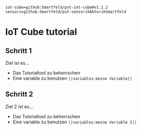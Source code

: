 ```package
iot-cube=github:Smartfeld/pxt-iot-cube#v1.1.2
sensors=github:Smartfeld/pxt-sensorikAktorikSmartfeld
```
# IoT Cube tutorial

## Schritt 1

Ziel ist es...

* Das Tutorialtool zu beherrschen
* Eine variable zu benutzen ``||variables:meine Variable||``

## Schritt 2

Ziel 2 ist es...

* Das Tutorialtool zu beherrschen
* Eine variable zu benutzen ``||variables:meine Variable 2||``



